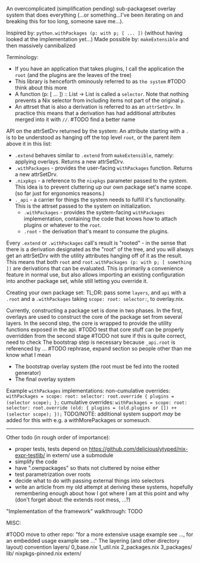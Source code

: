 An overcomplicated (simplification pending) sub-packageset overlay system that does everything (...or something...I've been iterating on and breaking this for too long, someone save me...).

Inspired by: `python.withPackages (p: with p; [ ... ])` (without having looked at the implementation yet...)
Made possible by: `makeExtensible` and then massively cannibalized

Terminology:
- If you have an application that takes plugins, I call the application the `root` (and the plugins are the leaves of the tree)
- This library is henceforth ominously referred to as `the system`
#TODO think about this more
- A function (p: [ ... ]) :: List -> List is called a `selector`.
  Note that nothing prevents a Nix selector from including items not part of the original `p`. 
- An attrset that is also a derivation is referred to as an `attrSetDrv`. In practice this means that a derivation has had additional attributes merged into it 
with `//`. #TODO find a better name

API on the attrSetDrv returned by the system:
An attribute starting with a `.` is to be understood as hanging off the top level `root`, or the parent item above it in this list:
- `.extend` behaves similar to `.extend` from `makeExtensible`, namely: applying overlays. Returns a new attrSetDrv.
- `.withPackages` - provides the user-facing `withPackages` function. Returns a new attrSetDrv.
- `.nixpkgs` - a reference to the `nixpkgs` parameter passed to the system. This idea is to prevent cluttering up our own package set's name scope. (so far just for ergonomics reasons.)
- `._api` - a carrier for things the system needs to fulfill it's functionality. This is the attrset passed to the system on initialization.
  - `.withPackages` - provides the system-facing `withPackages` implementation, containing the code that knows how to attach plugins or whatever to the `root`.
  - `.root` - the derivation that's meant to consume the plugins.

Every `.extend` or `.withPackages` call's result is "rooted" - in the sense that there is a derivation designated as the "root" of the tree, and you will always get 
an attrSetDrv with the utility attributes hanging off of it as the result. This means that both `root` and `root.withPackages (p: with p; [ something ])` are 
derivations that can be evaluated. This is primarily a convenience feature in normal use, but also allows importing an existing configuration into another package 
set, while still letting you override it.

Creating your own package set:
TL;DR: pass some `layers`, and `api` with a `.root` and a `.withPackages` taking `scope: root: selector:`, to overlay.nix.

Currently, constructing a package set is done in two phases.
In the first, overlays are used to construct the core of the package set from several layers.
In the second step, the core is wrapped to provide the utility functions exposed in the api. #TODO test that core stuff can be properly overridden from the second stage
#TODO not sure if this is quite correct, need to check
The bootstrap step is necessary because `_api.root` is referenced by ...
#TODO rephrase, expand section so people other than me know what I mean
- The bootstrap overlay system (the root must be fed into the rooted generator)
- The final overlay system

Example `withPackages` implementations:
  non-cumulative overrides:
    `withPackages = scope: root: selector: root.override { plugins = (selector scope); };`
  cumulative overrides:
    `withPackages = scope: root: selector: root.override (old: { plugins = (old.plugins or []) ++ (selector scope); });`
TODO/NOTE: additional system support _may_ be added for this with e.g. a withMorePackages or somesuch.


---------------------


Other todo (in rough order of importance):
 - proper tests, tests depend on https://github.com/deliciouslytyped/nix-expr-testlib/ in extern/ use a submodule
 - simplify the code
 - have ".ownpackages" so thats not cluttered by noise either
 - test parametrization over roots
 - decide what to do with passing external things into selectors
 - write an article from my old attempt at deriving these systems,
   hopefully remembering enough about how I got where I am at this point and why
   (don't forget about: the extends root mess, ...?)



"Implementation of the framework" walkthrough:
TODO

MISC:

#TODO move to other repo: "for a more extensive usage example see ..., for an embedded usage example see ..."
The layering (and other directory layout) convention
layers/
  0_base.nix
  1_util.nix
  2_packages.nix
  3_packages/
lib/
  nixpkgs-pinned.nix
  extern/
